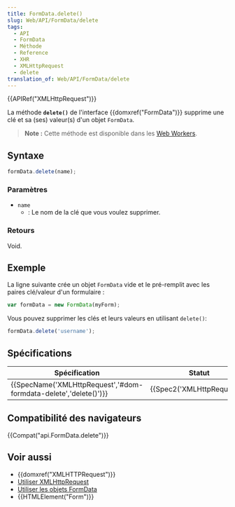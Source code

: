```yaml
---
title: FormData.delete()
slug: Web/API/FormData/delete
tags:
  - API
  - FormData
  - Méthode
  - Reference
  - XHR
  - XMLHttpRequest
  - delete
translation_of: Web/API/FormData/delete
---
```

{{APIRef("XMLHttpRequest")}}

La méthode **`delete()`** de l'interface {{domxref("FormData")}} supprime une clé et sa (ses) valeur(s) d'un objet `FormData`.

> **Note :** Cette méthode est disponible dans les [Web Workers](/fr/docs/Web/API/Web_Workers_API).

## Syntaxe

```js
formData.delete(name);
```

### Paramètres

- `name`
  - : Le nom de la clé que vous voulez supprimer.

### Retours

Void.

## Exemple

La ligne suivante crée un objet `FormData` vide et le pré-remplit avec les paires clé/valeur d'un formulaire :

```js
var formData = new FormData(myForm);
```

Vous pouvez supprimer les clés et leurs valeurs en utilisant `delete()`:

```js
formData.delete('username');
```

## Spécifications

| Spécification                                                                        | Statut                               | Commentaire |
| ------------------------------------------------------------------------------------ | ------------------------------------ | ----------- |
| {{SpecName('XMLHttpRequest','#dom-formdata-delete','delete()')}} | {{Spec2('XMLHttpRequest')}} |             |

## Compatibilité des navigateurs

{{Compat("api.FormData.delete")}}

## Voir aussi

- {{domxref("XMLHTTPRequest")}}
- [Utiliser XMLHttpRequest](/fr/docs/DOM/XMLHttpRequest/Using_XMLHttpRequest)
- [Utiliser les objets FormData](/fr/docs/Web/API/FormData/Utilisation_objets_FormData)
- {{HTMLElement("Form")}}
